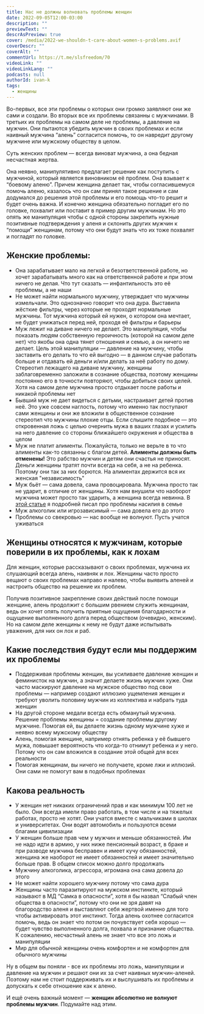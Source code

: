 ```yaml
---
title: Нас не должны волновать проблемы женщин
date: 2022-09-05T12:00-03:00
description: ""
previewText: ""
descrAsPreview: true
cover: /media/2022-we-shouldn-t-care-about-women-s-problems.avif
coverDescr: ""
coverAlt: ""
commentUrl: https://t.me/slsfreedom/70
videoLink: ""
videoLinkLang: ""
podcasts: null
authorId: ivan-k
tags:
  - женщины
---
```

Во-первых, все эти проблемы о которых они громко заявляют они же сами и создали. Во вторых все их проблемы связанны с мужчинами. В третьих их проблемы на самом деле не проблемы, а давление на мужчин. Они пытаются убедить мужчин в своих проблемах и если наивный мужчина “алень” согласится помочь, то он навредит другому мужчине или мужскому обществу в целом.

Суть женских проблем — всегда виноват мужчина, а она бедная несчастная жертва.

Она неявно, манипулятивно предлагает решение как поступить с мужчиной, который является виновником её проблем. Она взывает к “боевому аленю”. Причем женщина делает так, чтобы согласившемуся помочь аленю, казалось что он сам принял такое решение и сам додумался до решения этой проблемы и его помощь что-то решит и будет очень важна. И конечно женщина обязательно погладит его по головке, похвалит или поставит в пример другим мужчинам. Но это опять же манипуляция чтобы с одной стороны закрепить нужные позитивные подтверждения у аленя и склонить других мужчин к “помощи” женщинам, потому что они будут знать что их тоже похвалят и погладят по головке.

## Женские проблемы:

- Она зарабатывает мало на легкой и безответственной работе, но хочет зарабатывать много как на ответственной работе и при этом ничего не делая. Что тут сказать — инфантильность это её проблемы, а не наши
- Не может найти нормального мужчину, утверждает что мужчины измельчали. Это однозначно говорит что она дура. Выставила жёсткие фильтры, через которые не проходят нормальные мужчины. Тот мужчина который ей нужен, о котором она мечтает, не будет унижаться перед ней, проходя её фильтры и барьеры
- Муж лежит на диване ничего не делает. Это манипуляция, чтобы показать людям собственную героичность (которой на самом деле нет) что якобы она одна тянет отношения и семью, а он ничего не делает. Цель этой манипуляции — давление на мужчину, чтобы заставить его делать то что ей выгодно — в данном случае работать больше и отдавать ей деньги и/или делать за неё работу по дому. Стереотип лежащего на диване мужчину, женщины заблаговременно заложили в сознание общества, поэтому женщины постоянно его в точности повторяют, чтобы добиться своих целей. Хотя на самом деле мужчина просто отдыхает после работы и никакой проблемы нет
- Бывший муж не дает видеться с детьми, настраивает детей против неё. Это уже совсем наглость, потому что именно так поступают сами женщины и они же вложили в общественное сознание стереотип что мужчины плохие отцы. Если слышите подобное — это откровенная ложь с целью очернить мужа в ваших глазах и усилить на него давление со стороны ближайшего окружения и общества в целом
- Муж не платит алименты. Пожалуйста, только не верьте в то что алименты как-то связанны с благом детей. **Алименты должны быть отменены!** Это рабство мужчин и детям они счастья не приносят. Деньги женщины тратят почти всегда на себя, а не на ребенка. Поэтому они так за них борются. На алиментах держится вся их женская "независимость"
- Муж бьёт — сама довела, сама провоцировала. Мужчина просто так не ударит, в отличие от женщины. Хотя нам внушили что наоборот мужчина может просто так ударить, а женщина всегда невинна. В [этой статье](2022-how-we-should-treat-reports-of-domestic-violence) я подробней писал про проблемы насилия в семье
- Муж алкоголик или игрозависимый — сама довела его до этого
- Проблемы со свекровью — нас вообще не волнуют. Пусть учатся уживаться

## Женщины относятся к мужчинам, которые поверили в их проблемы, как к лохам

Для женщин, которые рассказывают о своих проблемах, мужчина их слушающий всегда алень, наивняк и лох. Женщины часто просто вещают о своих проблемах направо и налево, чтобы выявить аленей и настроить общество на решение их проблем.

Получив позитивное закрепление своих действий после помощи женщине, алень продолжит с большим рвением служить женщинам, ведь он хочет опять получить приятные ощущения благодарности и ощущение выполненного долга перед обществом (очевидно, женским). Но на самом деле женщины к нему не будут даже испытывать уважения, для них он лох и раб.

## Какие последствия будут если мы поддержим их проблемы

- Поддерживая проблемы женщин, вы усиливаете давление женщин и феминисток на мужчин, а значит делаете жизнь мужчин хуже. Они часто маскируют давление на мужское общество под свои проблемы — например создают иллюзию ущемления женщин и требуют уволить половину мужчин из коллектива и набрать туда женщин
- На другой стороне медали всегда есть обманутый мужчина. Решение проблемы женщины = создание проблемы другому мужчине. Помогая ей, вы делаете жизнь одному мужчине хуже и неявно всему мужскому обществу
- Алень, помогая женщине, например отнять ребенка у её бывшего мужа, повышает вероятность что когда-то отнимут ребенка и у него. Потому что он сам вложился в создание этой общей для всех реальности
- Помогая женщинам, вы ничего не получаете, кроме лжи и иллюзий. Они сами не помогут вам в подобных проблемах

## Какова реальность

- У женщин нет никаких ограничений прав и как минимум 100 лет не было. Они всегда имели право работать, в том числе и на тяжелых работах, просто не хотят. Они учатся вместе с мальчиками в школах и университетах. Они водят автомобиль и пользуются всеми благами цивилизации
- У женщин больше прав чем у мужчин и меньше обязанностей. Им не надо идти в армию, у них ниже пенсионный возраст, в браке и при разводе мужчина бесправен и имеет кучу обязанностей, женщина же наоборот не имеет обязанностей и имеет значительно больше прав. В общем список можно долго продолжать
- Мужчину алкоголика, агрессора, игромана она сама довела до этого
- Не может найти хорошего мужчину потому что сама дура
- Женщины часто паразитируют на мужском инстинкте, который называют в МД “Самка в опасности”, хотя я бы назвал “Слабый член общества в опасности”, потому что они не зря давят на благородство аленя и выставляют себя жертвой именно для того чтобы активировать этот инстинкт. Тогда алень охотнее согласится помочь, ведь он знает что потом он почувствует себя хорошо — будет чувство выполненного долга, похвала и признание общества. К сожалению, несчастный алень не знает что все это ложь и манипуляции
- Мир для обычной женщины очень комфортен и не комфортен для обычного мужчины

Ну в общем вы поняли - все их проблемы это ложь, манипуляции и давление на мужчин и решают они их за счет наивных мужчин-аленей. Поэтому нам не стоит поддерживать их и выслушивать их проблемы и допускать к себе отношение как к аленю.

И ещё очень важный момент — **женщин абсолютно не волнуют проблемы мужчин**. Подумайте над этим.
